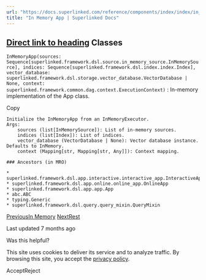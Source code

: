 ```yaml
---
url: "https://docs.superlinked.com/reference/components/index/index/in_memory_app"
title: "In Memory App | Superlinked Docs"
---
```


## [Direct link to heading](https://docs.superlinked.com/reference/components/index/index/in_memory_app\#classes)    Classes

`InMemoryApp(sources: Sequence[superlinked.framework.dsl.source.in_memory_source.InMemorySource], indices: Sequence[superlinked.framework.dsl.index.index.Index], vector_database: superlinked.framework.dsl.storage.vector_database.VectorDatabase | None, context: superlinked.framework.common.dag.context.ExecutionContext)` : In-memory implementation of the App class.

Copy

```inline-grid min-w-full grid-cols-[auto_1fr] [count-reset:line] print:whitespace-pre-wrap
Initialize the InMemoryApp from an InMemoryExecutor.
Args:
    sources (list[InMemorySource]): List of in-memory sources.
    indices (list[Index]): List of indices.
    vector_database (VectorDatabase | None): Vector database instance. Defaults to InMemory.
    context (Mapping[str, Mapping[str, Any]]): Context mapping.

### Ancestors (in MRO)

* superlinked.framework.dsl.app.interactive.interactive_app.InteractiveApp
* superlinked.framework.dsl.app.online.online_app.OnlineApp
* superlinked.framework.dsl.app.app.App
* abc.ABC
* typing.Generic
* superlinked.framework.dsl.query.query_mixin.QueryMixin
```

[PreviousIn Memory](https://docs.superlinked.com/reference/components/index/index) [NextRest](https://docs.superlinked.com/reference/components/index/index-1)

Last updated 7 months ago

Was this helpful?

This site uses cookies to deliver its service and to analyze traffic. By browsing this site, you accept the [privacy policy](https://superlinked.com/policies/privacy-policy).

AcceptReject
